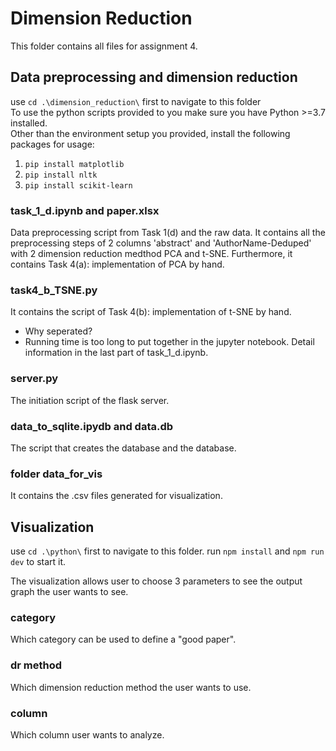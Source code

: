 # Dimension Reduction

This folder contains all files for assignment 4.<br/>

## Data preprocessing and dimension reduction
use `cd .\dimension_reduction\` first to navigate to this folder<br/>
To use the python scripts provided to you make sure you have Python >=3.7 installed.<br/>
Other than the environment setup you provided, install the following packages for usage:
1. `pip install matplotlib`
2. `pip install nltk`
3. `pip install scikit-learn`

### task_1_d.ipynb and paper.xlsx
Data preprocessing script from Task 1(d) and the raw data.
It contains all the preprocessing steps of 2 columns 'abstract' and 'AuthorName-Deduped' with 2 dimension reduction medthod PCA and t-SNE. Furthermore, it contains Task 4(a): implementation of PCA by hand.

### task4_b_TSNE.py
It contains the script of Task 4(b): implementation of t-SNE by hand.
- Why seperated?
- Running time is too long to put together in the jupyter notebook. Detail information in the last part of task_1_d.ipynb.

### server.py
The initiation script of the flask server.

### data_to_sqlite.ipydb and data.db
The script that creates the database and the database.

### folder data_for_vis
It contains the .csv files generated for visualization.


## Visualization
use `cd .\python\` first to navigate to this folder.
run `npm install` and `npm run dev` to start it.

The visualization allows user to choose 3 parameters to see the output graph the user wants to see.
### category
Which category can be used to define a "good paper".
### dr method
Which dimension reduction method the user wants to use.
### column
Which column user wants to analyze.
